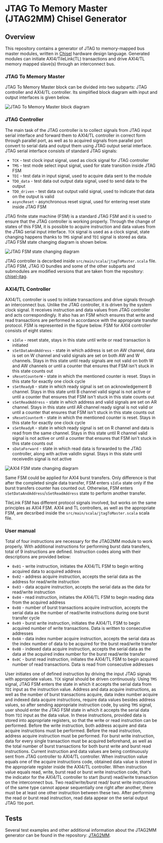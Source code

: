JTAG To Memory Master (JTAG2MM) Chisel Generator
================================================

## Overview
This repository contains a generator of JTAG to memory-mapped bus master modules, written in [Chisel](http://www.chisel-lang.org) hardware design language. Generated modules can initiate AXI4/TileLink(TL) transactions and drive AXI4/TL memory mapped slave(s) through an interconnect bus.

### JTAG To Memory Master
JTAG To Memory Master block can be divided into two subparts: JTAG controller and AXI4/TL controller. Its simplified block diagram with input and output interfaces is given below.

![JTAG To Memory Master block diagram](./doc/images/jtag2mm.svg)

### JTAG Controller

The main task of the JTAG controller is to collect signals from JTAG input serial interface and forward them to AXI4/TL controller in correct form through parallel port, as well as to acquired signals from parallel port convert to serial data and output them using JTAG output serial interface. JTAG serial interface consists of standard JTAG signals:
* `TCK` - test clock input signal, used as clock signal for JTAG controller
* `TMS` - test mode select input signal, used for state transition inside JTAG FSM
* `TDI` - test data in input signal, used to acquire data sent to the module
* `TDO_data` - test data out output data signal, used to send data to the output
* `TDO_driven` - test data out output valid signal, used to indicate that data on the output is valid
* `asyncReset` - asynchronous reset signal, used for entering reset state inside JTAG FSM

JTAG finite state machine (FSM) is a standard JTAG FSM and it is used to ensure that the JTAG controller is working properly. Through the change of states of this FSM, it is possible to acquire instruction and data values from the JTAG serial input interface. `TCK` signal is used as a clock signal, state changing happens thanks to `TMS` signal and `TDI` signal is stored as data. JTAG FSM state changing diagram is shown below.

![JTAG FSM state changing diagram](./doc/images/jtag_fsm.svg)

JTAG controller is decsribed inside `src/main/scala/jtagToMaster.scala` file. JTAG FSM, JTAG IO bundles and some of the other subparts and submodules are modified versions that are taken from the repository: [chisel-jtag](https://github.com/ucb-art/chisel-jtag).

### AXI4/TL Controller
 
AXI4/TL controller is used to initiate transactions and drive signals through an interconnect bus. Unlike the JTAG controller, it is driven by the system clock signal. It receives instruction and data values from JTAG controller and acts correspondingly. It also has an FSM which ensures that write and read transactions are performed in accordance with the appropriate transfer protocol. FSM is represented in the figure below. FSM for AXI4 controller consists of eight states:
* `sIdle` - reset state, stays in this state until write or read transaction is initiated
* `sSetDataAndAddress` - state in which address is set on AW channel, data is set on W channel and valid signals are set on both AW and W channels. Stays in this state until ready signals are not valid on both W and AW channels or until a counter that ensures that FSM isn't stuck in this state counts out
* `sResetCounterW` - state in which the mentioned counter is reset. Stays in this state for exactly one clock cycle 
* `sSetReadyB` - state in which ready signal is set on acknowledgement B channel. Stays in this state until B channel valid signal is not active or until a counter that ensures that FSM isn't stuck in this state counts out
* `sSetReadAddress` - state in which address and valid signals are set on AR channel. Stays in this state until AR channel ready signal is not valid or until a counter that ensures that FSM isn't stuck in this state counts out
* `sResetCounterR` - state in which the mentioned counter is reset. Stays in this state for exactly one clock cycle 
* `sSetReadyR` - state in which ready signal is set on R channel and data is read from the same channel. Stays in this state until R channel valid signal is not active or until a counter that ensures that FSM isn't stuck in this state counts out
* `sDataForward` - state in which read data is forwarded to the JTAG controller, along with active validIn signal. Stays in this state until receivedIn signal is not active

![AXI4 FSM state changing diagram](./doc/images/axi4_fsm.svg)

Same FSM could be applied for AXI4 burst transfers. Only difference is that after the completed single data transfer, FSM enters `sIdle` state only if the burst transfers counter has counted out. Otherwise, FSM enters `sSetDataAndAddress`/`sSetReadAddress` state to perform another transfer.

TileLink FSM has different protocol signals involved, but works on the same principles as AXI4 FSM. AXI4 and TL controllers, as well as the appropriate FSM, are decsribed inside the `src/main/scala/jtagToMaster.scala` scala file.

### User manual

Total of four instructions are necessary for the JTAG2MM module to work properly. With additional instructions for performing burst data transfers, total of 9 instructions are defined. Instruction codes along with their descriptions are provided below:
* `0x01` - write instruction, initiates the AXI4/TL FSM to begin writing acquired data to acquired address
* `0x02` - address acquire instruction, accepts the serial data as the address for read/write instruction
* `0x03` - data acquire instruction, accepts the serial data as the data for read/write instruction
* `0x04` - read instruction, initiates the AXI4/TL FSM to begin reading data from the acquired address
* `0x08` - number of burst transactions acquire instruction, accepts the serial data as the number of read/write instructions during one burst transfer cycle
* `0x09` - burst write instruction, initiates the AXI4/TL FSM to begin acquired number of write transactions. Data is written to consecutive addresses
* `0x0A` - data index number acquire instruction, accepts the serial data as the index number of data to be acquired for the burst read/write transfer
* `0x0B` - indexed data acquire instruction, accepts the serial data as the data at the acquired index number for the burst read/write transfer
* `0x0C` - burst read instruction, initiates the AXI4/TL FSM to begin acquired number of read transactions. Data is read from consecutive addresses

User initiates one of defined instruction by driving the input JTAG signals with appropriate values. `TCK` signal should be driven continuously. Using `TMS` signal, JTAG FSM enters the state in which it accepts the serial data from `TDI` input as the instruction value. Address and data acquire instructions, as well as the number of burst transactions acquire, data index number acquire and indexed data acquire instructions, require data values besides address values, so after sending appropriate instruction code, by using `TMS` signal, user should enter the JTAG FSM state in which it accepts the serial data from `TDI` input as the data value. In these instructions, provided data is stored into appropriate registers, so that the write or read instruction can be performed. 
Before the write instruction, both address acquire and data acquire instructions must be performed. Before the read instruction, address acquire instruction must be performed. For burst write instruction, data for every single transaction must be acquired beforehand, as well as the total number of burst transactions for both burst write and burst read instructions. Current instruction and data values are being continuously sent from JTAG controller to AXI4/TL controller. When instruction value equals one of the acquire instructions code, obtained data value is stored in the appropriate register inside the AXI4/TL controller. When instruction value equals read, write, burst read or burst write instruction code, that's the indicator for the AXI4/TL controller to start (burst) read/write transaction on the interconnect bus. Two read/write/burst read/ burst write instructions of the same type cannot appear sequentially one right after another, there must be at least one other instruction between these two. After performing the read or burst read instruction, read data appear on the serial output JTAG `TDO` port.

## Tests

Several test examples and other additional information about the JTAG2MM generator can be found in the repository: [JTAG2MM](https://github.com/milovanovic/jtag2mm).
